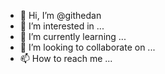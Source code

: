 - 👋 Hi, I’m @githedan
- 👀 I’m interested in ...
- 🌱 I’m currently learning ...
- 💞️ I’m looking to collaborate on ...
- 📫 How to reach me ...

<!---
githedan/githedan is a ✨ special ✨ repository because its `README.md` (this file) appears on your GitHub profile.
You can click the Preview link to take a look at your changes.
--->
